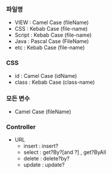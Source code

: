 ### 파일명
- VIEW : Camel Case (fileName)
- CSS : Kebab Case (file-name)
- Script : Kebab Case (file-name)
- Java : Pascal Case (FileName)
- etc : Kebab Case (file-name)

### CSS
- id : Camel Case (idName)
- class : Kebab Case (class-name)

### 모든 변수
- Camel Case (fileName)



### Controller 
- URL 
    - insert : insert?
    - select : get?By?[and ?] , get?ByAll
    - delete : delete?by?
    - update : update?